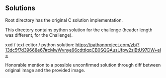 ## Solutions

Root directory has the original C solution implementation.

This directory contains python solution for the challenge (header length was different, for the Challenge).

xxd / text editor / python solution:
https://pathonproject.com/zb/?13dc5f7d39668e67#cMwWvnye96cdttIqqCB0SQGAusUfpw2ziBtU97DW+eI=


Honorable mention to a possible unconfirmed solution through diff between original image and the provided image.
